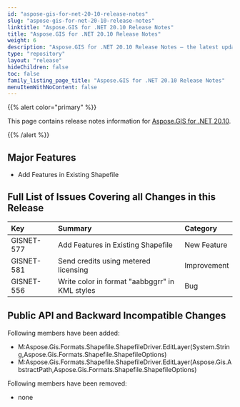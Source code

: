 ```yaml
---
id: "aspose-gis-for-net-20-10-release-notes"
slug: "aspose-gis-for-net-20-10-release-notes"
linktitle: "Aspose.GIS for .NET 20.10 Release Notes"
title: "Aspose.GIS for .NET 20.10 Release Notes"
weight: 6
description: "Aspose.GIS for .NET 20.10 Release Notes – the latest updates and fixes."
type: "repository"
layout: "release"
hideChildren: false
toc: false
family_listing_page_title: "Aspose.GIS for .NET 20.10 Release Notes"
menuItemWithNoContent: false
---
```


{{% alert color="primary" %}} 

This page contains release notes information for [Aspose.GIS for .NET 20.10](https://www.nuget.org/packages/Aspose.GIS/20.10.0).

{{% /alert %}} 
## **Major Features**
- Add Features in Existing Shapefile
## **Full List of Issues Covering all Changes in this Release**

|**Key**|**Summary**|**Category**|
| :- | :- | :- |
|GISNET-577|Add Features in Existing Shapefile|New Feature|
|GISNET-581|Send credits using metered licensing|Improvement|
|GISNET-556|Write color in format "aabbggrr" in KML styles|Bug|
## **Public API and Backward Incompatible Changes**
Following members have been added:

- M:Aspose.Gis.Formats.Shapefile.ShapefileDriver.EditLayer(System.String,Aspose.Gis.Formats.Shapefile.ShapefileOptions)
- M:Aspose.Gis.Formats.Shapefile.ShapefileDriver.EditLayer(Aspose.Gis.AbstractPath,Aspose.Gis.Formats.Shapefile.ShapefileOptions)

Following members have been removed:
- none